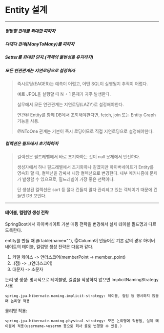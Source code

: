 # Entity 설계





---

##### 양방향 관계를 최대한 피하자

##### 다대다 관계(ManyToMany)를 피하자

##### Setter를 최대한 닫자.(객체의 불변성을 유지하자)

##### 모든 연관관계는 지연로딩으로 설정하자

> 즉시로딩(EAGER)는 예측이 어렵고, 어떤 SQL이 실행될지 추적이 어렵다.
>
> 예로 JPQL을 실행할 때 N + 1 문제가 자주 발생한다.
>
> 실무에서 모든 연관관계는 지연로딩(LAZY)로 설정해야한다.
>
> 연관된 Entity를 함께 DB에서 조회해야한다면, fetch, join 또는 Entity Graph 기능을 사용.
>
> @NToOne 관계는 기본이 즉시 로딩이므로 직접 지연로딩으로 설정해야한다.

##### 컬렉션은 필드에서 초기화하자

>  컬렉션은 필드레벨에서 바로 초기화하는 것이 null 문제에서 안전하다.
>
> 생성자에서 하나 필드레벨에서 초기화하나 같겠지만 하이버네이트가 Entity를 영속화 할 때, 컬렉션을 감싸서 내장 컬렉션으로 변경한다. 내부 메커니즘에 문제가 발생할 수 있으므로, 필드레벨이 가장 좋은 선택이다.
>
> 단 생성된 컬렉션은 sort 등 절대 건들지 말자 관리되고 있는 객체이기 때문에 건들면 DB 꼬인다.

---

#### 테이블, 컬럼명 생성 전략

SpringBoot에서 하이버네이트 기본 매핑 전략을 변경해서 실제 테이블 필드명과 다르도록한다.

entity를 만들 때 @Table(name=""), @Column이 안들어간 기본 값의 경우 하이버네이트의 테이블, 컬럼명 생성 전략은 다음과 같다.

1. 카멜 케이스 -> 언더스코어(memberPoint -> member_point)
2. .(점) -> _(언더스코어)
3. 대문자 -> 소문자



논리 명 생성: 명시적으로 테이블명, 컬럼을 작성하지 않으면 ImplicitNamingStrategy 사용

``` 
spring.jpa.hibernate.naming.implicit-strategy: 테이블, 컬럼 등 명시하지 않을 때 논리명 적용
```

물리명 적용:

```
spring.jpa.hibernate.naming.physical-strategy: 모든 논리명에 적용됨, 실제 테이블에 적용(username->usernm 등으로 회사 룰로 변경할 수 있음.)
```

